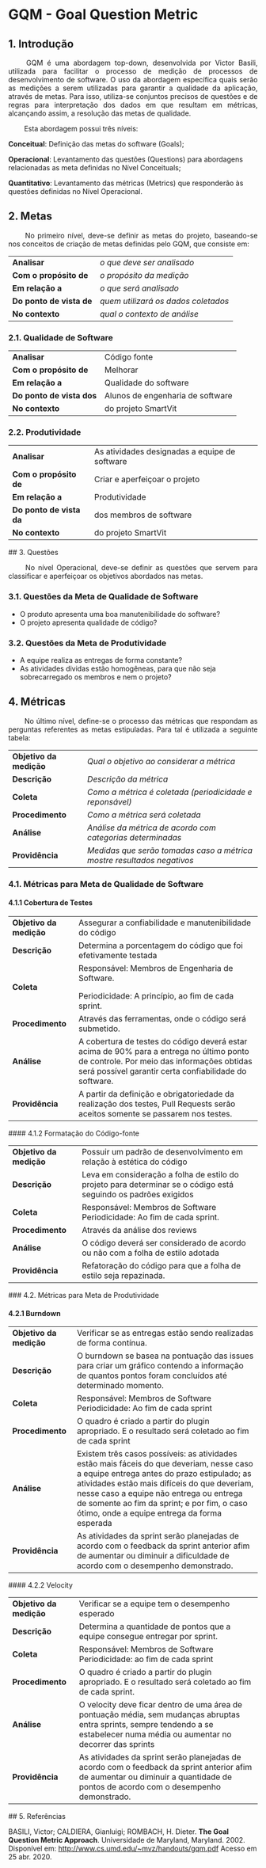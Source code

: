 # <a name="GQM">GQM - Goal Question Metric</a>

## 1. <a name="1">Introdução</a>

<p align = "justify"> &emsp;&emsp;  GQM é uma abordagem top-down, desenvolvida por Victor Basili, utilizada para facilitar o processo de medição de processos de desenvolvimento de software. O uso da abordagem específica quais serão as medições a serem utilizadas para garantir a qualidade da aplicação, através de metas. Para isso, utiliza-se conjuntos precisos de questões e de regras para interpretação dos dados em que resultam em métricas, alcançando assim, a resolução das metas de qualidade. </p>

<p align = "justify"> &emsp;&emsp; Esta abordagem possui três níveis:</p>

**Conceitual**: Definição das metas do software (Goals); </p>
**Operacional**: Levantamento das questões (Questions) para abordagens relacionadas as meta definidas no Nível Conceituals; </p>
**Quantitativo**: Levantamento das métricas (Metrics) que responderão às questões definidas no Nível Operacional. </p>

## 2. <a name="2">Metas</a>

<p align = "justify"> &emsp;&emsp; No primeiro nível, deve-se definir as metas do projeto, baseando-se nos conceitos de criação de metas definidas pelo GQM, que consiste em:

<table>
    <tr>
        <td>
            <b>Analisar</b>
        </td>
        <td>
            <i>o que deve ser analisado</i>
        </td>
    </tr>
    <tr>
        <td>
            <b>Com o propósito de</b>
        </td>
        <td>
            <i>o propósito da medição</i>
        </td>
    </tr>
    <tr>
        <td>
            <b>Em relação a</b>
        </td>
        <td>
            <i>o que será analisado</i>
        </td>
    </tr>
    <tr>
        <td>
            <b>Do ponto de vista de</b>
        </td>
        <td>
            <i>quem utilizará os dados coletados</i>
        </td>
    </tr>
    <tr>
        <td>
            <b>No contexto</b>
        </td>
        <td>
            <i>qual o contexto de análise</i>
        </td>
    </tr>
</table>
</p>

### 2.1. <a name="2.1. ">Qualidade de Software</a>

<table>
    <tr>
        <td>
            <b>Analisar</b>
        </td>
        <td>
            Código fonte
        </td>
    </tr>
    <tr>
        <td>
            <b>Com o propósito de</b>
        </td>
        <td>
            Melhorar
        </td>
    </tr>
    <tr>
        <td>
            <b>Em relação a</b>
        </td>
        <td>
            Qualidade do software
        </td>
    </tr>
    <tr>
        <td>
            <b>Do ponto de vista dos</b>
        </td>
        <td>
            Alunos de engenharia de software
        </td>
    </tr>
    <tr>
        <td>
            <b>No contexto</b>
        </td>
        <td>
            do projeto SmartVit
        </td>
    </tr>
</table>

### 2.2. <a name="2.2. ">Produtividade</a>

<table>
    <tr>
        <td>
            <b>Analisar</b>
        </td>
        <td>
            As atividades designadas a equipe de software
        </td>
    </tr>
    <tr>
        <td>
            <b>Com o propósito de</b>
        </td>
        <td>
            Criar e aperfeiçoar o projeto
        </td>
    </tr>
    <tr>
        <td>
            <b>Em relação a</b>
        </td>
        <td>
            Produtividade
        </td>
    </tr>
    <tr>
        <td>
            <b>Do ponto de vista da</b>
        </td>
        <td>
            dos membros de software
        </td>
    </tr>
    <tr>
        <td>
            <b>No contexto</b>
        </td>
        <td>
            do projeto SmartVit
        </td>
    </tr>
</table>

</p>
## 3. <a name="3. ">Questões</a>

<p align = "justify"> &emsp;&emsp; No nível Operacional, deve-se definir as questões que servem para classificar e aperfeiçoar os objetivos abordados nas metas.

</p>

### 3.1. <a name="3.1. ">Questões da Meta de Qualidade de Software</a>

- O produto apresenta uma boa manutenibilidade do software?
- O projeto apresenta qualidade de código?
</p>


### 3.2. <a name="3.2. ">Questões da Meta de Produtividade</a>

- A equipe realiza as entregas de forma constante?
- As atividades dividas estão homogêneas, para que não seja sobrecarregado os membros e nem o projeto?
</p>


## 4. <a name="4. ">Métricas</a>

<p align = "justify"> &emsp;&emsp; No último nível, define-se o processo das métricas que respondam as perguntas referentes as metas estipuladas. Para tal é utilizada a seguinte tabela:

<table>
    <tr>
        <td>
            <b>Objetivo da medição</b>
        </td>
        <td>
            <i>Qual o objetivo ao considerar a métrica</i>
        </td>
    </tr>
    <tr>
        <td>
            <b>Descrição</b>
        </td>
        <td>
            <i>Descrição da métrica</i>
        </td>
    </tr>
    <tr>
        <td>
            <b>Coleta</b>
        </td>
        <td>
            <i>Como a métrica é coletada (periodicidade e reponsável)</i>
        </td>
    </tr>
    <tr>
        <td>
            <b>Procedimento</b>
        </td>
        <td>
            <i>Como a métrica será coletada</i>
        </td>
    </tr>
    <tr>
        <td>
            <b>Análise</b>
        </td>
        <td>
            <i>Análise da métrica de acordo com categorias determinadas</i>
        </td>
    </tr>
    <tr>
        <td>
            <b>Providência</b>
        </td>
        <td>
            <i>Medidas que serão tomadas caso a métrica mostre resultados negativos</i>
        </td>
    </tr>
</table>

</p>

### 4.1. <a name="4.1. ">Métricas para Meta de Qualidade de Software</a>

#### 4.1.1 <a name="4.1.1. ">Cobertura de Testes </a>
<table>
    <tr>
        <td>
            <b>Objetivo da medição</b>
        </td>
        <td>
            Assegurar a confiabilidade e manutenibilidade do código
        </td>
    </tr>
    <tr>
        <td>
            <b>Descrição</b>
        </td>
        <td>
            Determina a porcentagem do código que foi efetivamente testada
        </td>
    </tr>
    <tr>
        <td>
            <b>Coleta</b>
        </td>
        <td>
            Responsável: Membros de Engenharia de Software. </p>
            Periodicidade: A princípio, ao fim de cada sprint.
        </td>
    </tr>
    <tr>
        <td>
            <b>Procedimento</b>
        </td>
        <td>
            Através das ferramentas, onde o código será submetido.
        </td>
    </tr>
    <tr>
        <td>
            <b>Análise</b>
        </td>
        <td>
            A cobertura de testes do código deverá estar acima de 90% para a entrega no último ponto de controle. Por meio das informações obtidas será possível garantir certa confiabilidade do software.
        </td>
    </tr>
    <tr>
        <td>
            <b>Providência</b>
        </td>
        <td>
            A partir da definição e obrigatoriedade da realização dos testes, Pull Requests serão aceitos somente se passarem nos testes.
        </td>
    </tr>
</table>

</p>
#### 4.1.2 <a name="4.1.2. ">Formatação do Código-fonte</a>

<table>
    <tr>
        <td>
            <b>Objetivo da medição</b>
        </td>
        <td>
            Possuir um padrão de desenvolvimento em relação à estética do código
        </td>
    </tr>
    <tr>
        <td>
            <b>Descrição</b>
        </td>
        <td>
            Leva em consideração a folha de estilo do projeto para determinar se o código está seguindo os padrões exigidos
        </td>
    </tr>
    <tr>
        <td>
            <b>Coleta</b>
        </td>
        <td>
            Responsável: Membros de Software <br>
            Periodicidade: Ao fim de cada sprint.
        </td>
    </tr>
    <tr>
        <td>
            <b>Procedimento</b>
        </td>
        <td>
            Através da análise dos reviews
        </td>
    </tr>
    <tr>
        <td>
            <b>Análise</b>
        </td>
        <td>
            O código deverá ser considerado de acordo ou não com a folha de estilo adotada
        </td>
    </tr>
    <tr>
        <td>
            <b>Providência</b>
        </td>
        <td>
            Refatoração do código para que a folha de estilo seja repazinada.
        </td>
    </tr>
</table>

</p>
### 4.2. <a name="4.1. ">Métricas para Meta de Produtividade</a>

#### 4.2.1 <a name="4.2.1. ">Burndown </a>

<table>
    <tr>
        <td>
            <b>Objetivo da medição</b>
        </td>
        <td>
            Verificar se as entregas estão sendo realizadas de forma contínua.
        </td>
    </tr>
    <tr>
        <td>
            <b>Descrição</b>
        </td>
        <td>
            O burndown se basea na pontuação das issues para criar um gráfico contendo a informação de quantos pontos foram concluídos até determinado momento.
        </td>
    </tr>
    <tr>
        <td>
            <b>Coleta</b>
        </td>
        <td>
            Responsável: Membros de Software<br>
            Periodicidade: Ao fim de cada sprint
        </td>
    </tr>
    <tr>
        <td>
            <b>Procedimento</b>
        </td>
        <td>
            O quadro é criado a partir do plugin apropriado. E o resultado será coletado ao fim de cada sprint
        </td>
    </tr>
    <tr>
        <td>
            <b>Análise</b>
        </td>
        <td>
            Existem três casos possíveis: as atividades estão mais fáceis do que deveriam, nesse caso a equipe entrega antes do prazo estipulado; as atividades estão mais difíceis do que deveriam, nesse caso a equipe não entrega ou entrega de somente ao fim da sprint; e por fim, o caso ótimo, onde a equipe entrega da forma esperada
        </td>
    </tr>
    <tr>
        <td>
            <b>Providência</b>
        </td>
        <td>
            As atividades da sprint serão planejadas de acordo com o feedback da sprint anterior afim de aumentar ou diminuir a dificuldade de acordo com o desempenho demonstrado.
        </td>
    </tr>
</table>

</p>
#### 4.2.2 <a name="4.2.2. ">Velocity </a>

<table>
    <tr>
        <td>
            <b>Objetivo da medição</b>
        </td>
        <td>
            Verificar se a equipe tem o desempenho esperado
        </td>
    </tr>
    <tr>
        <td>
            <b>Descrição</b>
        </td>
        <td>
            Determina a quantidade de pontos que a equipe consegue entregar por sprint.
        </td>
    </tr>
    <tr>
        <td>
            <b>Coleta</b>
        </td>
        <td>
            Responsável: Membros de Software<br>
            Periodicidade: ao fim de cada sprint
        </td>
    </tr>
    <tr>
        <td>
            <b>Procedimento</b>
        </td>
        <td>
            O quadro é criado a partir do plugin apropriado. E o resultado será coletado ao fim de cada sprint.
        </td>
    </tr>
    <tr>
        <td>
            <b>Análise</b>
        </td>
        <td>
            O velocity deve ficar dentro de uma área de pontuação média, sem mudanças abruptas entra sprints, sempre tendendo a se estabelecer numa média ou aumentar no decorrer das sprints
        </td>
    </tr>
    <tr>
        <td>
            <b>Providência</b>
        </td>
        <td>
            As atividades da sprint serão planejadas de acordo com o feedback da sprint anterior afim de aumentar ou diminuir a quantidade de pontos de acordo com o desempenho demonstrado.
        </td>
    </tr>
</table>

</p>
## 5. <a name="5">Referências</a>

BASILI, Victor; CALDIERA, Gianluigi; ROMBACH, H. Dieter. **The Goal Question Metric Approach**. Universidade de Maryland, Maryland. 2002.  Disponível em: <http://www.cs.umd.edu/~mvz/handouts/gqm.pdf> Acesso em 25 abr. 2020.
